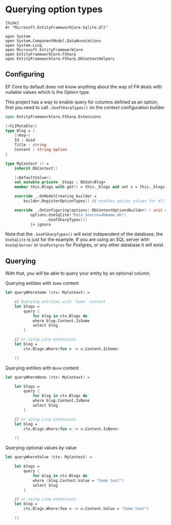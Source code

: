 # Querying option types

    [hide]
    #r "Microsoft.EntityFrameworkCore.Sqlite.dll"

    open System
    open System.ComponentModel.DataAnnotations
    open System.Linq
    open Microsoft.EntityFrameworkCore
    open EntityFrameworkCore.FSharp
    open EntityFrameworkCore.FSharp.DbContextHelpers

## Configuring

EF Core by default does not know anything about the way of F# deals with nullable values which is the Option type.

This project has a way to enable query for columns defined as an option, first you need to call `.UseFSharpTypes()` on the 
context configuration builder


```fsharp
open EntityFrameworkCore.FSharp.Extensions

[<CLIMutable>]
type Blog = {
    [<Key>]
    Id : Guid
    Title : string
    Content : string option
}

type MyContext () =
    inherit DbContext()

    [<DefaultValue>]
    val mutable private _blogs : DbSet<Blog>
    member this.Blogs with get() = this._blogs and set v = this._blogs <- v

    override _.OnModelCreating builder =
        builder.RegisterOptionTypes() // enables option values for all entities

    override _.OnConfiguring(options: DbContextOptionsBuilder) : unit =
           options.UseSqlite("Data Source=dbName.db")
                  .UseFSharpTypes())
           |> ignore

```

Note that the  `.UseFSharpTypes()` will exist independent of the database, the `UseSqlite` is just for the example. 
If you are using an SQL server with `UseSqlServer` or `UsePostgres` for Postgres, or any other database it will exist.

## Querying

With that, you will be able to query your entity by an optional column.

Querying entities with `Some` content
    
```fsharp
let queryWhereSome (ctx: MyContext) =

    // Querying entities with `Some` content
    let blogs =
        query {
            for blog in ctx.Blogs do
            where blog.Content.IsSome
            select blog
        }

    // or using Linq extensions
    let blog =
        ctx.Blogs.Where(fun x -> x.Content.IsSome)

    ()
```


Querying entities with `None` content

```fsharp
let queryWhereNone (ctx: MyContext) =

    let blogs =
        query {
            for blog in ctx.Blogs do
            where blog.Content.IsNone
            select blog
        }

    // or using Linq extensions
    let blog =
        ctx.Blogs.Where(fun x -> x.Content.IsNone)

    ()
```

Querying optional values by value

```fsharp
let queryWhereValue (ctx: MyContext) =

    let blogs =
        query {
            for blog in ctx.Blogs do
            where (blog.Content.Value = "Some text")
            select blog
        }

    // or using Linq extensions
    let blog =
        ctx.Blogs.Where(fun x -> x.Content.Value = "Some text")

    ()
```
